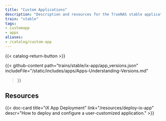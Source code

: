 ```yaml
---
title: "Custom Applications"
description: "Description and resources for the TrueNAS stable application called iX App (custom application)."
train: "stable"
tags:
- customapp
- apps
aliases:
- /catalog/custom-app
---
```


{{< catalog-return-button >}}

{{< github-content 
    path="trains/stable/ix-app/app_versions.json"
	includeFile="/static/includes/apps/Apps-Understanding-Versions.md"
>}}

## Resources

<div class="docs-sections">

{{< doc-card title="iX App Deployment" link="/resources/deploy-ix-app"
descr="How to deploy and configure a user-customized application." >}}

</div>